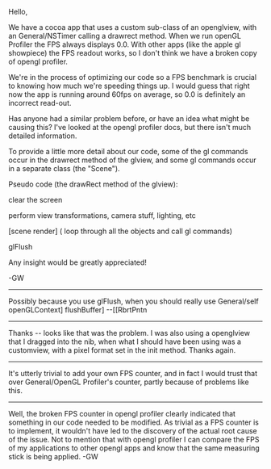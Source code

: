 

Hello,

We have a cocoa app that uses a custom sub-class of an openglview,  with an General/NSTimer calling a drawrect method.  When we run openGL Profiler the FPS always displays 0.0.  With other apps (like the apple gl showpiece) the FPS readout works,  so I don't think we have a broken copy of opengl profiler.

We're in the process of optimizing our code so a FPS benchmark is crucial to knowing how much we're speeding things up.  I would guess that right now the app is running around 60fps on average,  so 0.0 is definitely an incorrect read-out.

Has anyone had a similar problem before,  or have an idea what might be causing this?  I've looked at the opengl profiler docs,  but there isn't much detailed information.

To provide a little more detail about our code,  some of the gl commands occur in the drawrect method of the glview,  and some gl commands occur in a separate class (the "Scene").  

Pseudo code (the drawRect method of the glview):

clear the screen

perform view transformations,  camera stuff,  lighting,  etc

[scene render] ( loop through all the objects and call gl commands)


glFlush


Any insight would be greatly appreciated!

-GW

----
Possibly because you use glFlush, when you should really use General/self openGLContext] flushBuffer] --[[RbrtPntn

----
Thanks -- looks like that was the problem.  I was also using a openglview that I dragged into the nib,  when what I should have been using was a customview,  with a pixel format set in the init method.  Thanks again.

----
It's utterly trivial to add your own FPS counter, and in fact I would trust that over General/OpenGL Profiler's counter, partly because of problems like this.

----
Well,  the broken FPS counter in opengl profiler clearly indicated that something in our code needed to be modified.  As trivial as a FPS counter is to implement,  it wouldn't have led to the discovery of the actual root cause of the issue. Not to mention that with opengl profiler I can compare the FPS of my applications to other opengl apps and know that the same measuring stick is being applied. -GW